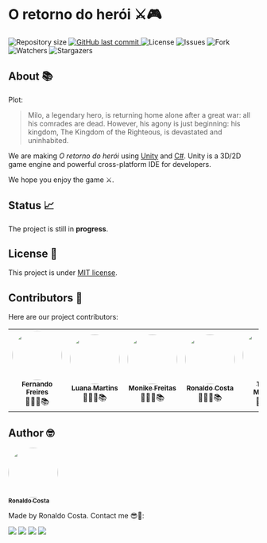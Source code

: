 # O retorno do herói ⚔🎮

<p style="text-align: left;">
    <img alt="Repository size" src="https://img.shields.io/github/repo-size/ronaldocoding/o-retorno-do-heroi">
    <a href="https://github.com/ronaldocoding/o-retorno-do-heroi/commits/main">
        <img alt="GitHub last commit" src="https://img.shields.io/github/last-commit/ronaldocoding/o-retorno-do-heroi">
    </a>
    <img alt="License" src="https://img.shields.io/badge/license-MIT-brightgreen">
    <img alt="Issues" src="https://img.shields.io/github/issues/ronaldocoding/o-retorno-do-heroi">
    <img alt="Fork" src="https://img.shields.io/github/forks/ronaldocoding/o-retorno-do-heroi?style=social">
    <img alt="Watchers" src="https://img.shields.io/github/watchers/ronaldocoding/o-retorno-do-heroi?style=social">
    <img alt="Stargazers" src="https://img.shields.io/github/stars/ronaldocoding/o-retorno-do-heroi?style=social">
</p>

## About 📚
Plot:
> Milo, a legendary hero, is returning home alone after a great war: all his comrades are dead. However, his agony is just beginning: his kingdom, The Kingdom of the Righteous, is devastated and uninhabited.

We are making *O retorno do herói* using [Unity](https://unity.com/) and [C#](https://docs.microsoft.com/en-us/dotnet/csharp/). Unity is a 3D/2D game engine and powerful cross-platform IDE for developers.

We hope you enjoy the game ⚔️.

## Status 📈

The project is still in **progress**.

## License 📝 

This project is under [MIT license](https://github.com/monikode/snakat/blob/main/docs/LICENSE).

## Contributors 🤝

Here are our project contributors:

<table>
    <tr>
        <td style="text-align: center;"><a href="https://github.com/fernando-freires"><img style="border-radius: 50%;" src="https://github.com/fernando-freires.png" width="100px;" alt=""/><br /><sub><b>Fernando Freires</b></sub></a><br /><a>👨🏻‍🎓📚</a></td>
        <td style="text-align: center;"><a href="https://github.com/LuanaMartinsDutra"><img style="border-radius: 50%;" src="https://github.com/LuanaMartinsDutra.png" width="100px;" alt=""/><br /><sub><b>Luana Martins</b></sub></a><br /><a>👩🏻‍🎓📚</a></td>
        <td style="text-align: center;"><a href="https://github.com/monikode"><img style="border-radius: 50%;" src="https://github.com/monikode.png" width="100px;" alt=""/><br /><sub><b>Monike Freitas</b></sub></a><br /><a>👩🏻‍🎓📚</a></td>
        <td style="text-align: center;"><a href="https://github.com/ronaldocoding"><img style="border-radius: 50%;" src="https://github.com/ronaldocoding.png" width="100px;" alt=""/><br /><sub><b>Ronaldo Costa</b></sub></a><br /><a>👨🏻‍🎓📚</a></td>
        <td style="text-align: center;"><a href="https://github.com/tmmarquess"><img style="border-radius: 50%;" src="https://github.com/tmmarquess.png" width="100px;" alt=""/><br /><sub><b>Thiago Marques</b></sub></a><br /><a>👨🏻‍🎓📚</a></td>
    </tr>
</table>

## Author 🤓

<a href="https://github.com/ronaldocoding">
 <img style="border-radius: 50%;" src="https://github.com/ronaldocoding.png" width="100px;" alt=""/>
 <br />
 <sub><b>Ronaldo Costa</b></sub>
</a>

Made by Ronaldo Costa. Contact me 😎🖖:

<a href = "mailto:ronaldocosta.developer@gmail.com"><img src="https://img.shields.io/badge/-Gmail-%23333?style=for-the-badge&logo=gmail&logoColor=white" target="_blank"></a>
<a href="https://www.linkedin.com/in/ronaldocoding" target="_blank"><img src="https://img.shields.io/badge/-LinkedIn-%230077B5?style=for-the-badge&logo=linkedin&logoColor=white" target="_blank"></a>
<a href="https://instagram.com/ronaldocoding" target="_blank"><img src="https://img.shields.io/badge/-Instagram-%23E4405F?style=for-the-badge&logo=instagram&logoColor=white" target="_blank"></a>
<a href="https://twitter.com/ronaldocoding" target="_blank"><img src="https://img.shields.io/badge/Twitter-1DA1F2?style=for-the-badge&logo=twitter&logoColor=white" target="_blank"></a>

